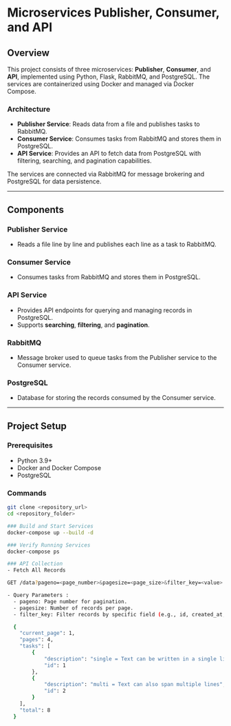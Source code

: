 # Microservices Publisher, Consumer, and API

## Overview

This project consists of three microservices: **Publisher**, **Consumer**, and **API**, implemented using Python, Flask, RabbitMQ, and PostgreSQL. The services are containerized using Docker and managed via Docker Compose.

### Architecture

- **Publisher Service**: Reads data from a file and publishes tasks to RabbitMQ.
- **Consumer Service**: Consumes tasks from RabbitMQ and stores them in PostgreSQL.
- **API Service**: Provides an API to fetch data from PostgreSQL with filtering, searching, and pagination capabilities.

The services are connected via RabbitMQ for message brokering and PostgreSQL for data persistence.

---

## Components

### Publisher Service
- Reads a file line by line and publishes each line as a task to RabbitMQ.

### Consumer Service
- Consumes tasks from RabbitMQ and stores them in PostgreSQL.

### API Service
- Provides API endpoints for querying and managing records in PostgreSQL.
- Supports **searching**, **filtering**, and **pagination**.

### RabbitMQ
- Message broker used to queue tasks from the Publisher service to the Consumer service.

### PostgreSQL
- Database for storing the records consumed by the Consumer service.

---

## Project Setup

### Prerequisites

- Python 3.9+
- Docker and Docker Compose
- PostgreSQL

### Commands

```bash
git clone <repository_url>
cd <repository_folder>

### Build and Start Services
docker-compose up --build -d

### Verify Running Services
docker-compose ps

### API Collection
- Fetch All Records

GET /data?pageno=<page_number>&pagesize=<page_size>&filter_key=<value>

- Query Parameters :
  - pageno: Page number for pagination.
  - pagesize: Number of records per page.
  - filter_key: Filter records by specific field (e.g., id, created_at, etc.).

  {
    "current_page": 1,
    "pages": 4,
    "tasks": [
        {
            "description": "single = Text can be written in a single line.",
            "id": 1
        },
        {
            "description": "multi = Text can also span multiple lines",
            "id": 2
        }
    ],
    "total": 8
  }



